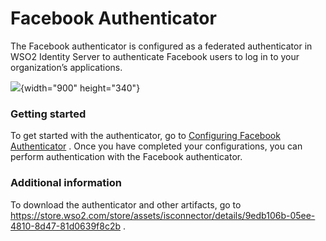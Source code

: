 # Facebook Authenticator

The Facebook authenticator is configured as a federated authenticator in
WSO2 Identity Server to authenticate Facebook users to log in to your
organization’s applications.

![](attachments/68686695/76746162.png){width="900" height="340"}  

### Getting started

To get started with the authenticator, go to [Configuring Facebook
Authenticator](_Configuring_Facebook_Authenticator_) . Once you have
completed your configurations, you can perform authentication with the
Facebook authenticator.

### Additional information

To download the authenticator and other artifacts, go to
<https://store.wso2.com/store/assets/isconnector/details/9edb106b-05ee-4810-8d47-81d0639f8c2b>
.
